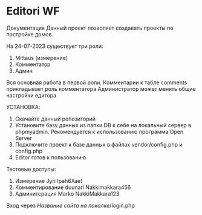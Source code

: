 # Editori WF

Документация
Данный проект позволяет создавать проекты по постройке домов.

На 24-07-2023 существует три роли: 
1. Mittaus (измерение)
2. Комментатор
3. Админ


Вся основная работа в первой роли. 
Комментарии к табле comments прикладывает роль комментатора
Администратор может менять общие настройки едитора

УСТАНОВКА:
1. Скачайте данный репозиторий
2. Установите базу данных из папки DB к себе на локальный сервер в phpmyadmin. Рекомендуется к использованию программа Open Server
3. Подключите проект к базе данных в файлах vendor/config.php и config.php
4. Editor готов к пользованию

Тестовые доступы:
1. Измерение
    Jyri
    Ipah6Xae!
2. Комментирование
    duunari 
    Nakkimakkara456
3. Админитсрация
    Marko
    NakkiMakkara123


Вход через *Название сайта на локалке*/login.php

